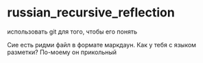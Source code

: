 # russian_recursive_reflection
использовать git для того, чтобы его понять

Сие есть ридми файл в формате маркдаун.
Как у тебя с языком разметки? По-моему он прикольный
